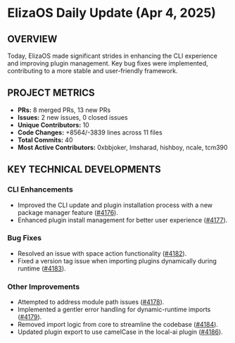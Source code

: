 # ElizaOS Daily Update (Apr 4, 2025)

## OVERVIEW

Today, ElizaOS made significant strides in enhancing the CLI experience and improving plugin management. Key bug fixes were implemented, contributing to a more stable and user-friendly framework.

## PROJECT METRICS

- **PRs:** 8 merged PRs, 13 new PRs
- **Issues:** 2 new issues, 0 closed issues
- **Unique Contributors:** 10
- **Code Changes:** +8564/-3839 lines across 11 files
- **Total Commits:** 40
- **Most Active Contributors:** 0xbbjoker, Imsharad, hishboy, ncale, tcm390

## KEY TECHNICAL DEVELOPMENTS

### CLI Enhancements

- Improved the CLI update and plugin installation process with a new package manager feature ([#4176](https://github.com/elizaos/eliza/pull/4176)).
- Enhanced plugin install management for better user experience ([#4177](https://github.com/elizaos/eliza/pull/4177)).

### Bug Fixes

- Resolved an issue with space action functionality ([#4182](https://github.com/elizaos/eliza/pull/4182)).
- Fixed a version tag issue when importing plugins dynamically during runtime ([#4183](https://github.com/elizaos/eliza/pull/4183)).

### Other Improvements

- Attempted to address module path issues ([#4178](https://github.com/elizaos/eliza/pull/4178)).
- Implemented a gentler error handling for dynamic-runtime imports ([#4179](https://github.com/elizaos/eliza/pull/4179)).
- Removed import logic from core to streamline the codebase ([#4184](https://github.com/elizaos/eliza/pull/4184)).
- Updated plugin export to use camelCase in the local-ai plugin ([#4186](https://github.com/elizaos/eliza/pull/4186)).
